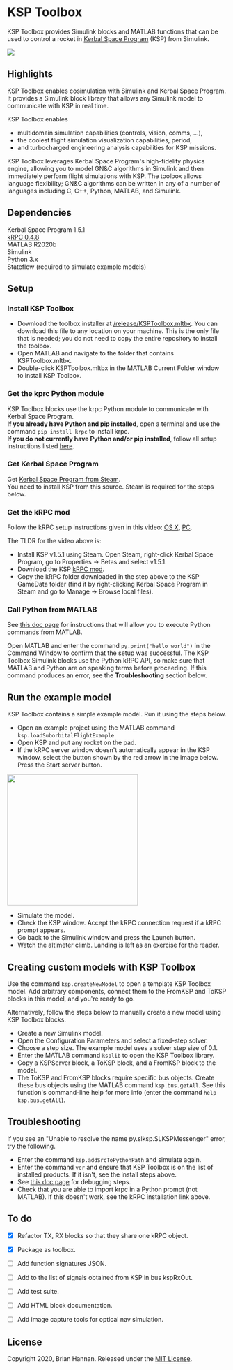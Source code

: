 # KSP Toolbox

KSP Toolbox provides Simulink blocks and MATLAB functions that can be used to
control a rocket in 
[Kerbal Space Program](https://en.wikipedia.org/wiki/Kerbal_Space_Program) 
(KSP) from Simulink. 

![](https://github.com/brhannan/sl-ksp/blob/main/doc/images/ksplaunchdemo2.gif)


## Highlights

KSP Toolbox enables cosimulation with Simulink and Kerbal Space Program. 
It provides a Simulink block library that allows any Simulink model to 
communicate with KSP in real time.

KSP Toolbox enables 
- multidomain simulation capabilities (controls, vision, comms, ...),  
- the coolest flight simulation visualization capabilities, period,
- and turbocharged engineering analysis capabilities for KSP missions.

KSP Toolbox leverages Kerbal Space Program's high-fidelity physics 
engine, allowing you to model GN&C algorithms in Simulink and then 
immediately perform flight simulations with KSP. 
The toolbox allows language flexibility; GN&C algorithms can be written in 
any of a number of languages including C, C++, Python, MATLAB, and Simulink.


## Dependencies

Kerbal Space Program 1.5.1  
[kRPC 0.4.8](https://krpc.github.io/krpc)  
MATLAB R2020b  
Simulink    
Python 3.x  
Stateflow (required to simulate example models)


## Setup

### Install KSP Toolbox
- Download the toolbox installer at
[/release/KSPToolbox.mltbx](https://github.com/brhannan/sl-ksp/tree/main/release).
You can download this file to any location on your machine. This is the only file 
that is needed; you do not need to copy the entire repository to install the toolbox.  
- Open MATLAB and navigate to the folder that contains KSPToolbox.mltbx.  
- Double-click KSPToolbox.mltbx in the MATLAB Current Folder window to
install KSP Toolbox.  

### Get the kprc Python module

KSP Toolbox blocks use the krpc Python module to communicate with 
Kerbal Space Program.  
**If you already have Python and pip installed**, open a terminal and use the 
command 
```pip install krpc``` to install krpc.  
**If you do not currently have Python and/or pip installed**, follow all 
setup instructions listed 
[here](https://krpc.github.io/krpc/getting-started.html).

### Get Kerbal Space Program

Get 
[Kerbal Space Program from Steam](https://store.steampowered.com/app/220200/Kerbal_Space_Program/).  
You need to install KSP from this source. Steam is required for the steps below.  

### Get the kRPC mod

Follow the kRPC setup instructions given in this video:
[OS X](https://www.youtube.com/watch?v=x6wdnge-hZU&t=0s),
[PC](https://www.youtube.com/watch?v=RQzWri_K_UY).  

The TLDR for the video above is:  
- Install KSP v1.5.1 using Steam. Open Steam, right-click Kerbal Space Program,
go to Properties -> Betas and select v1.5.1.  
- Download the KSP [kRPC mod](https://spacedock.info/mod/69/kRPC).  
- Copy the kRPC folder downloaded in the step above to the KSP GameData folder
(find it by right-clicking Kerbal Space Program in Steam and go to Manage ->
Browse local files).  

### Call Python from MATLAB

See
[this doc page](https://www.mathworks.com/help/matlab/call-python-libraries.html)
for instructions that will allow you to execute Python commands from MATLAB.

Open MATLAB and enter the command
```py.print("hello world")``` in the Command Window to confirm that the
setup was successful. The KSP Toolbox Simulink blocks use the Python kRPC
API, so make sure that MATLAB and Python are on speaking terms before
proceeding. If this command produces an error, see the **Troubleshooting** 
section below.  


## Run the example model

KSP Toolbox contains a simple example model. Run it using the steps below. 
- Open an example project using the MATLAB command 
```ksp.loadSuborbitalFlightExample```  
- Open KSP and put any rocket on the pad.  
- If the kRPC server window doesn't automatically appear in the KSP window,
select the button shown by the red arrow in the image below. Press the
Start server button.  

<p float = "left">
    <img src="doc/images/start-krpc-server-menu.png" width = "300"/>
</p>

- Simulate the model.
- Check the KSP window. Accept the kRPC connection request if a kRPC prompt
appears.  
- Go back to the Simulink window and press the Launch button.  
- Watch the altimeter climb. Landing is left as an exercise for the reader.  


## Creating custom models with KSP Toolbox

Use the command ```ksp.createNewModel``` to open a template KSP Toolbox 
model. Add arbitrary components, connect them to the FromKSP and ToKSP 
blocks in this model, and you're ready to go.    

Alternatively, follow the steps below to manually create a new model using
KSP Toolbox blocks.
- Create a new Simulink model.
- Open the Configuration Parameters and select a fixed-step solver.
- Choose a step size. The example model uses a solver step size of 0.1.
- Enter the MATLAB command ```ksplib``` to open the KSP Toolbox library.
- Copy a KSPServer block, a ToKSP block, and a FromKSP block to the model.
- The ToKSP and FromKSP blocks require specific bus objects. Create these
bus objects using the MATLAB command ```ksp.bus.getAll```. See this 
function's  command-line help for more info (enter the  command 
```help ksp.bus.getAll```).  


## Troubleshooting

If you see an "Unable to resolve the name py.slksp.SLKSPMessenger" error,
try the following.
- Enter the command ```ksp.addSrcToPythonPath``` and simulate again.
- Enter the command ```ver``` and ensure that KSP Toolbox is on the list
of installed products. If it isn't, see the install steps above.
- See [this doc page](https://www.mathworks.com/help/matlab/matlab_external/undefined-variable-py-or-function-py-command.html)
for debugging steps.
- Check that you are able to import krpc in a Python prompt (not MATLAB).
If this doesn't work, see the kRPC installation link above.


## To do
- [x] Refactor TX, RX blocks so that they share one kRPC object.
- [x] Package as toolbox.
- [ ] Add function signatures JSON.
- [ ] Add to the list of signals obtained from KSP in bus kspRxOut.
- [ ] Add test suite.
- [ ] Add HTML block documentation.
- [ ] Add image capture tools for optical nav simulation.


## License

Copyright 2020, Brian Hannan. Released under the
[MIT License](https://github.com/brhannan/sl-ksp/blob/main/LICENSE).
